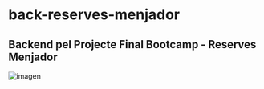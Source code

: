 # back-reserves-menjador
## Backend pel Projecte Final Bootcamp - Reserves Menjador

![imagen](https://user-images.githubusercontent.com/99611541/185598013-36abf93c-ae1a-4837-999c-fe7bccc6e2a8.png)
